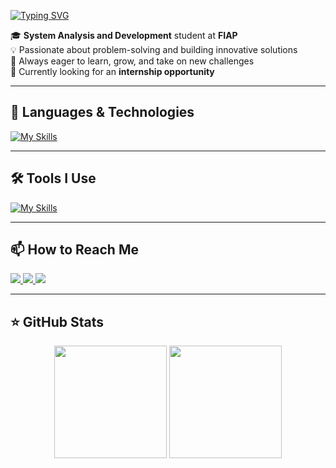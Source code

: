 <div>
  
[![Typing SVG](https://readme-typing-svg.demolab.com/?lines=Hi+there,+I'm+Guilherme!+👋🏼;You+can+call+me+Gui!&size=32&color=20B2AA&height=50&width=700&duration=6000&pause=3000)](https://git.io/typing-svg)

🎓 **System Analysis and Development** student at **FIAP**  
💡 Passionate about problem-solving and building innovative solutions  
🚀 Always eager to learn, grow, and take on new challenges  
💼 Currently looking for an **internship opportunity**  

</div>

---

## 🚀 Languages & Technologies  

[![My Skills](https://skillicons.dev/icons?i=java,js,ts,react,python,cs,cpp,dotnet,html,css,tailwind,vite,windows,linux&perline=8)](https://skillicons.dev)

---

## 🛠️ Tools I Use  

[![My Skills](https://skillicons.dev/icons?i=vscode,idea,pycharm,git,github,figma,docker,postman,rider&perline=8)](https://skillicons.dev)

---

## 📫 How to Reach Me  

<p align="left">
  <a href="https://www.linkedin.com/in/guilherme-romanholi-6b71782b7/" target="_blank">
    <img src="https://img.shields.io/badge/-LinkedIn-%230077B5?style=for-the-badge&logo=linkedin&logoColor=white"/>
  </a>  
  <a href="mailto:guilhermeroma343@gmail.com" target="_blank">
    <img src="https://img.shields.io/badge/Gmail-D14836?style=for-the-badge&logo=gmail&logoColor=white"/>
  </a>  
  <a href="https://instagram.com/gui_r0ma" target="_blank">
    <img src="https://img.shields.io/badge/Instagram-E4405F?style=for-the-badge&logo=instagram&logoColor=white"/>
  </a>  
</p>

---

## ⭐ GitHub Stats  

<p align="center">
  <img src="https://github-readme-stats.vercel.app/api?username=GuiRomanholi&show_icons=true&theme=tokyonight" height="180em"/>
  <img src="https://github-readme-stats.vercel.app/api/top-langs/?username=GuiRomanholi&layout=compact&theme=tokyonight&langs_count=8" height="180em"/>
</p>
